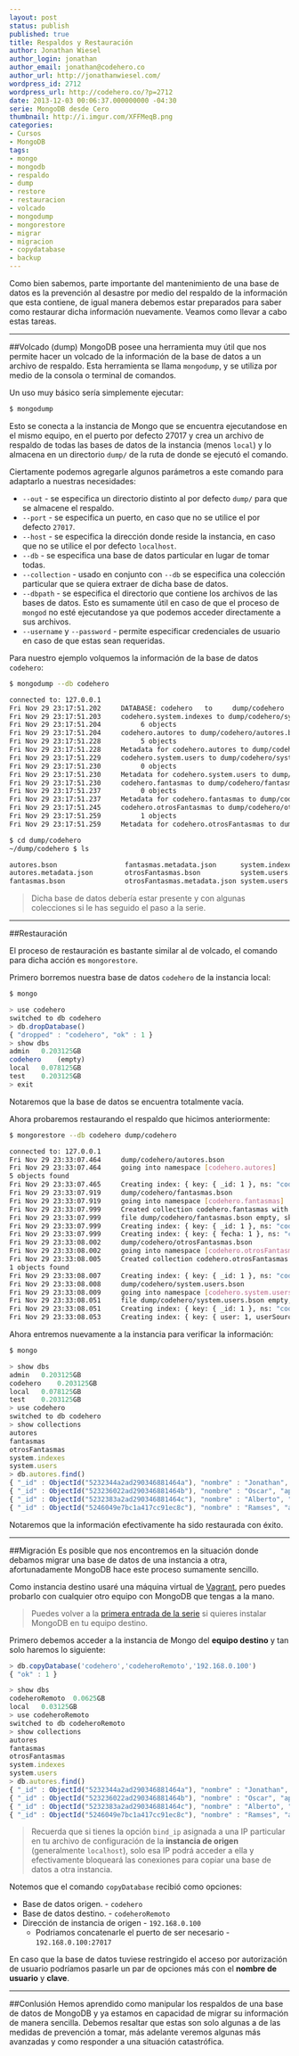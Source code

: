 ```yaml
---
layout: post
status: publish
published: true
title: Respaldos y Restauración
author: Jonathan Wiesel
author_login: jonathan
author_email: jonathan@codehero.co
author_url: http://jonathanwiesel.com/
wordpress_id: 2712
wordpress_url: http://codehero.co/?p=2712
date: 2013-12-03 00:06:37.000000000 -04:30
serie: MongoDB desde Cero
thumbnail: http://i.imgur.com/XFFMeqB.png
categories:
- Cursos
- MongoDB
tags:
- mongo
- mongodb
- respaldo
- dump
- restore
- restauracion
- volcado
- mongodump
- mongorestore
- migrar
- migracion
- copydatabase
- backup
---
```

Como bien sabemos, parte importante del mantenimiento de una base de datos es la prevención al desastre por medio del respaldo de la información que esta contiene, de igual manera debemos estar preparados para saber como restaurar dicha información nuevamente. Veamos como llevar a cabo estas tareas.
***
##Volcado (dump)
MongoDB posee una herramienta muy útil que nos permite hacer un volcado de la información de la base de datos a un archivo de respaldo. Esta herramienta se llama `mongodump`, y se utiliza por medio de la consola o terminal de comandos.

Un uso muy básico sería simplemente ejecutar:

```sh
$ mongodump
```

Esto se conecta a la instancia de Mongo que se encuentra ejecutandose en el mismo equipo, en el puerto por defecto 27017 y crea un archivo de respaldo de todas las bases de datos de la instancia (menos `local`) y lo almacena en un directorio `dump/` de la ruta de donde se ejecutó el comando.

Ciertamente podemos agregarle algunos parámetros a este comando para adaptarlo a nuestras necesidades:

* `--out` - se especifica un directorio distinto al por defecto `dump/` para que se almacene el respaldo.
* `--port` - se especifica un puerto, en caso que no se utilice el por defecto `27017`.
* `--host` - se especifica la dirección donde reside la instancia, en caso que no se utilice el por defecto `localhost`.
* `--db` - se especifica una base de datos particular en lugar de tomar todas.
* `--collection` - usado en conjunto con `--db` se especifica una colección particular que se quiera extraer de dicha base de datos.
* `--dbpath` - se especifica el directorio que contiene los archivos de las bases de datos. Esto es sumamente útil en caso de que el proceso de `mongod` no esté ejecutandose ya que podemos acceder directamente a sus archivos.
* `--username` y `--password` - permite especificar credenciales de usuario en caso de que estas sean requeridas.

Para nuestro ejemplo volquemos la información de la base de datos `codehero`:

```sh
$ mongodump --db codehero

connected to: 127.0.0.1
Fri Nov 29 23:17:51.202     DATABASE: codehero   to     dump/codehero
Fri Nov 29 23:17:51.203     codehero.system.indexes to dump/codehero/system.indexes.bson
Fri Nov 29 23:17:51.204          6 objects
Fri Nov 29 23:17:51.204     codehero.autores to dump/codehero/autores.bson
Fri Nov 29 23:17:51.228          5 objects
Fri Nov 29 23:17:51.228     Metadata for codehero.autores to dump/codehero/autores.metadata.json
Fri Nov 29 23:17:51.229     codehero.system.users to dump/codehero/system.users.bson
Fri Nov 29 23:17:51.230          0 objects
Fri Nov 29 23:17:51.230     Metadata for codehero.system.users to dump/codehero/system.users.metadata.json
Fri Nov 29 23:17:51.230     codehero.fantasmas to dump/codehero/fantasmas.bson
Fri Nov 29 23:17:51.237          0 objects
Fri Nov 29 23:17:51.237     Metadata for codehero.fantasmas to dump/codehero/fantasmas.metadata.json
Fri Nov 29 23:17:51.245     codehero.otrosFantasmas to dump/codehero/otrosFantasmas.bson
Fri Nov 29 23:17:51.259          1 objects
Fri Nov 29 23:17:51.259     Metadata for codehero.otrosFantasmas to dump/codehero/otrosFantasmas.metadata.json

$ cd dump/codehero
~/dump/codehero $ ls

autores.bson                 fantasmas.metadata.json      system.indexes.bson
autores.metadata.json        otrosFantasmas.bson          system.users.bson
fantasmas.bson               otrosFantasmas.metadata.json system.users.metadata.json
```

> Dicha base de datos debería estar presente y con algunas colecciones si le has seguido el paso a la serie.

***
##Restauración

El proceso de restauración es bastante similar al de volcado, el comando para dicha acción es `mongorestore`.

Primero borremos nuestra base de datos `codehero` de la instancia local:

```sh
$ mongo
```
```js
> use codehero
switched to db codehero
> db.dropDatabase()
{ "dropped" : "codehero", "ok" : 1 }
> show dbs
admin   0.203125GB
codehero    (empty)
local   0.078125GB
test    0.203125GB
> exit
```

Notaremos que la base de datos se encuentra totalmente vacía.

Ahora probaremos restaurando el respaldo que hicimos anteriormente:

```sh
$ mongorestore --db codehero dump/codehero

connected to: 127.0.0.1
Fri Nov 29 23:33:07.464     dump/codehero/autores.bson
Fri Nov 29 23:33:07.464     going into namespace [codehero.autores]
5 objects found
Fri Nov 29 23:33:07.465     Creating index: { key: { _id: 1 }, ns: "codehero.autores", name: "_id_" }
Fri Nov 29 23:33:07.919     dump/codehero/fantasmas.bson
Fri Nov 29 23:33:07.919     going into namespace [codehero.fantasmas]
Fri Nov 29 23:33:07.999     Created collection codehero.fantasmas with options: { "create" : "fantasmas", "flags" : 1 }
Fri Nov 29 23:33:07.999     file dump/codehero/fantasmas.bson empty, skipping
Fri Nov 29 23:33:07.999     Creating index: { key: { _id: 1 }, ns: "codehero.fantasmas", name: "_id_" }
Fri Nov 29 23:33:07.999     Creating index: { key: { fecha: 1 }, ns: "codehero.fantasmas", name: "fecha_1", expireAfterSeconds: 300 }
Fri Nov 29 23:33:08.002     dump/codehero/otrosFantasmas.bson
Fri Nov 29 23:33:08.002     going into namespace [codehero.otrosFantasmas]
Fri Nov 29 23:33:08.005     Created collection codehero.otrosFantasmas with options: { "create" : "otrosFantasmas", "capped" : true, "size" : 1000000 }
1 objects found
Fri Nov 29 23:33:08.007     Creating index: { key: { _id: 1 }, ns: "codehero.otrosFantasmas", name: "_id_" }
Fri Nov 29 23:33:08.008     dump/codehero/system.users.bson
Fri Nov 29 23:33:08.009     going into namespace [codehero.system.users]
Fri Nov 29 23:33:08.051     file dump/codehero/system.users.bson empty, skipping
Fri Nov 29 23:33:08.051     Creating index: { key: { _id: 1 }, ns: "codehero.system.users", name: "_id_" }
Fri Nov 29 23:33:08.053     Creating index: { key: { user: 1, userSource: 1 }, unique: true, ns: "codehero.system.users", name: "user_1_userSource_1" }
```

Ahora entremos nuevamente a la instancia para verificar la información:

```sh
$ mongo
```
```js
> show dbs
admin   0.203125GB
codehero    0.203125GB
local   0.078125GB
test    0.203125GB
> use codehero
switched to db codehero
> show collections
autores
fantasmas
otrosFantasmas
system.indexes
system.users
> db.autores.find()
{ "_id" : ObjectId("5232344a2ad290346881464a"), "nombre" : "Jonathan", "apellido" : "Wiesel", "secciones" : [  "Como lo hago",  "MongoDB" ] }
{ "_id" : ObjectId("523236022ad290346881464b"), "nombre" : "Oscar", "apellido" : "Gonzalez", "secciones" : [  "iOS",  "Objective C",  "NodeJS" ], "socialAdmin" : true }
{ "_id" : ObjectId("5232383a2ad290346881464c"), "nombre" : "Alberto", "apellido" : "Grespan", "secciones" : "Git", "genero" : "M" }
{ "_id" : ObjectId("5246049e7bc1a417cc91ec8c"), "nombre" : "Ramses", "apellido" : "Velazquez", "secciones" : [  "Laravel",  "PHP" ] }
```

Notaremos que la información efectivamente ha sido restaurada con éxito.
***
##Migración
Es posible que nos encontremos en la situación donde debamos migrar una base de datos de una instancia a otra, afortunadamente MongoDB hace este proceso sumamente sencillo.

Como instancia destino usaré una máquina virtual de [Vagrant](http://codehero.co/como-instalar-y-configurar-vagrant/), pero puedes probarlo con cualquier otro equipo con MongoDB que tengas a la mano.

> Puedes volver a la [primera entrada de la serie](http://codehero.co/mongodb-desde-cero-introduccion-e-instalacion/) si quieres instalar MongoDB en tu equipo destino.

Primero debemos acceder a la instancia de Mongo del **equipo destino** y tan solo haremos lo siguiente:

```js
> db.copyDatabase('codehero','codeheroRemoto','192.168.0.100')
{ "ok" : 1 }

> show dbs
codeheroRemoto  0.0625GB
local   0.03125GB
> use codeheroRemoto
switched to db codeheroRemoto
> show collections
autores
fantasmas
otrosFantasmas
system.indexes
system.users
> db.autores.find()
{ "_id" : ObjectId("5232344a2ad290346881464a"), "nombre" : "Jonathan", "apellido" : "Wiesel", "secciones" : [  "Como lo hago",  "MongoDB" ] }
{ "_id" : ObjectId("523236022ad290346881464b"), "nombre" : "Oscar", "apellido" : "Gonzalez", "secciones" : [  "iOS",  "Objective C",  "NodeJS" ], "socialAdmin" : true }
{ "_id" : ObjectId("5232383a2ad290346881464c"), "nombre" : "Alberto", "apellido" : "Grespan", "secciones" : "Git", "genero" : "M" }
{ "_id" : ObjectId("5246049e7bc1a417cc91ec8c"), "nombre" : "Ramses", "apellido" : "Velazquez", "secciones" : [  "Laravel",  "PHP" ] }
```

> Recuerda que si tienes la opción `bind_ip` asignada a una IP particular en tu archivo de configuración de la **instancia de origen** (generalmente `localhost`), solo esa IP podrá acceder a ella y efectivamente bloqueará las conexiones para copiar una base de datos a otra instancia.

Notemos que el comando `copyDatabase` recibió como opciones:

* Base de datos origen. - `codehero`
* Base de datos destino. - `codeheroRemoto`
* Dirección de instancia de origen - `192.168.0.100`
    * Podriamos concatenarle el puerto de ser necesario - `192.168.0.100:27017`

En caso que la base de datos tuviese restringido el acceso por autorización de usuario podríamos pasarle un par de opciones más con el **nombre de usuario** y **clave**.
***
##Conlusión
Hemos aprendido como manipular los respaldos de una base de datos de MongoDB y ya estamos en capacidad de migrar su información de manera sencilla. Debemos resaltar que estas son solo algunas a de las medidas de prevención a tomar, más adelante veremos algunas más avanzadas y como responder a una situación catastrófica.
